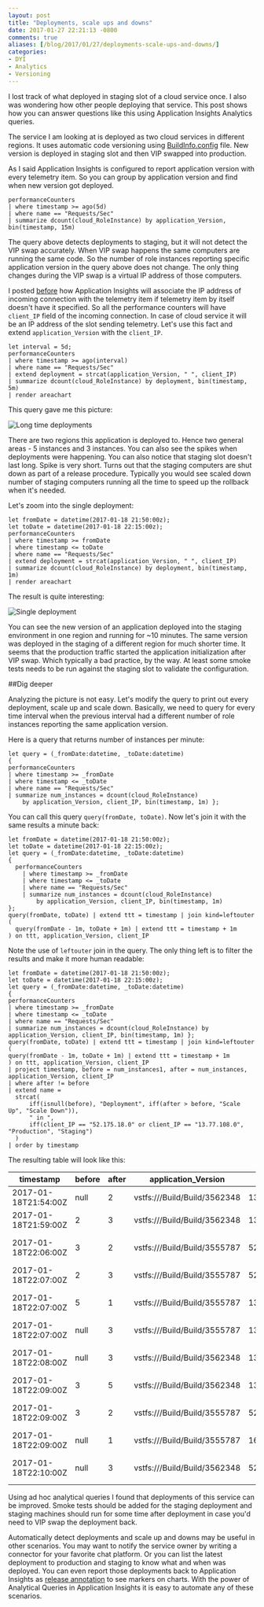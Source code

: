 ```yaml
---
layout: post
title: "Deployments, scale ups and downs"
date: 2017-01-27 22:21:13 -0800
comments: true
aliases: [/blog/2017/01/27/deployments-scale-ups-and-downs/]
categories: 
- DYI
- Analytics
- Versioning
---
```

I lost track of what deployed in staging slot of a cloud service once. I also was wondering how other people deploying that service. This post shows how you can answer questions like this using Application Insights Analytics queries.

The service I am looking at is deployed as two cloud services in different regions. It uses automatic code versioning using [BuildInfo.config](http://apmtips.com/blog/2016/12/16/build-information-in-different-environments/) file. New version is deployed in staging slot and then VIP swapped into production.

As I said Application Insights is configured to report application version with every telemetry item. So you can group by application version and find when new version got deployed.

```
performanceCounters
| where timestamp >= ago(5d)
| where name == "Requests/Sec" 
| summarize dcount(cloud_RoleInstance) by application_Version, bin(timestamp, 15m)
```

The query above detects deployments to staging, but it will not detect the VIP swap accurately. When VIP swap happens the same computers are running the same code. So the number of role instances reporting specific application version in the query above does not change. The only thing changes during the VIP swap is a virtual IP address of those computers. 

I posted [before](http://apmtips.com/blog/2016/07/05/client-ip-address/) how Application Insights will associate the IP address of incoming connection with the telemetry item if telemetry item by itself doesn't have it specified. So all the performance counters will have `client_IP` field of the incoming connection. In case of cloud service it will be an IP address of the slot sending telemetry. Let's use this fact and extend `application_Version` with the `client_IP`. 

```
let interval = 5d;
performanceCounters
| where timestamp >= ago(interval)
| where name == "Requests/Sec" 
| extend deployment = strcat(application_Version, " ", client_IP)
| summarize dcount(cloud_RoleInstance) by deployment, bin(timestamp, 5m)
| render areachart
```

This query gave me this picture:

![Long time deployments](/images/2017-01-27-deployments-scale-ups-and-downs/long-time-deployments.png)

There are two regions this application is deployed to. Hence two general areas - 5 instances and 3 instances. You can also see the spikes when deployments were happening. You can also notice that staging slot doesn't last long. Spike is very short. Turns out that the staging computers are shut down as part of a release procedure. Typically you would see scaled down number of staging computers running all the time to speed up the rollback when it's needed. 

Let's zoom into the single deployment:


```
let fromDate = datetime(2017-01-18 21:50:00z);
let toDate = datetime(2017-01-18 22:15:00z);
performanceCounters
| where timestamp >= fromDate
| where timestamp <= toDate
| where name == "Requests/Sec" 
| extend deployment = strcat(application_Version, " ", client_IP)
| summarize dcount(cloud_RoleInstance) by deployment, bin(timestamp, 1m)
| render areachart  
```

The result is quite interesting:

![Single deployment](/images/2017-01-27-deployments-scale-ups-and-downs/single-deployment.png)

You can see the new version of an application deployed into the staging environment in one region and running for ~10 minutes. The same version was deployed in the staging of a different region for much shorter time. It seems that the production traffic started the application initialization after VIP swap. Which typically a bad practice, by the way. At least some smoke tests needs to be run against the staging slot to validate the configuration. 

##Dig deeper

Analyzing the picture is not easy. Let's modify the query to print out every deployment, scale up and scale down. Basically, we need to query for every time interval when the previous interval had a different number of role instances reporting the same application version.

Here is a query that returns number of instances per minute:  

```
let query = (_fromDate:datetime, _toDate:datetime) 
{ 
performanceCounters
| where timestamp >= _fromDate
| where timestamp <= _toDate
| where name == "Requests/Sec" 
| summarize num_instances = dcount(cloud_RoleInstance) 
    by application_Version, client_IP, bin(timestamp, 1m) };
```

You can call this query `query(fromDate, toDate)`. Now let's join it with the same results a minute back:

```
let fromDate = datetime(2017-01-18 21:50:00z);
let toDate = datetime(2017-01-18 22:15:00z);
let query = (_fromDate:datetime, _toDate:datetime) 
{ 
  performanceCounters
    | where timestamp >= _fromDate
    | where timestamp <= _toDate
    | where name == "Requests/Sec" 
    | summarize num_instances = dcount(cloud_RoleInstance) 
        by application_Version, client_IP, bin(timestamp, 1m) 
};
query(fromDate, toDate) | extend ttt = timestamp | join kind=leftouter 
(
  query(fromDate - 1m, toDate + 1m) | extend ttt = timestamp + 1m
) on ttt, application_Version, client_IP
```

Note the use of `leftouter` join in the query. The only thing left is to filter the results and make it more human readable:

```
let fromDate = datetime(2017-01-18 21:50:00z);
let toDate = datetime(2017-01-18 22:15:00z);
let query = (_fromDate:datetime, _toDate:datetime) 
{ 
performanceCounters
| where timestamp >= _fromDate
| where timestamp <= _toDate
| where name == "Requests/Sec" 
| summarize num_instances = dcount(cloud_RoleInstance) by application_Version, client_IP, bin(timestamp, 1m) };
query(fromDate, toDate) | extend ttt = timestamp | join kind=leftouter (
query(fromDate - 1m, toDate + 1m) | extend ttt = timestamp + 1m
) on ttt, application_Version, client_IP
| project timestamp, before = num_instances1, after = num_instances, application_Version, client_IP
| where after != before
| extend name = 
  strcat( 
      iff(isnull(before), "Deployment", iff(after > before, "Scale Up", "Scale Down")),
      " in ",
      iff(client_IP == "52.175.18.0" or client_IP == "13.77.108.0", "Production", "Staging")
  )
| order by timestamp 
```

The resulting table will look like this:


| timestamp            | before              | after              | application_Version          | client_IP    | name                     |
|----------------------|---------------------|--------------------|------------------------------|--------------|--------------------------|
| 2017-01-18T21:54:00Z | null                | 2                  | vstfs:///Build/Build/3562348 | 13.77.107.0  | Deployment in Staging    |
| 2017-01-18T21:59:00Z | 2                   | 3                  | vstfs:///Build/Build/3562348 | 13.77.107.0  | Scale Up in Staging      |
| 2017-01-18T22:06:00Z | 3                   | 2                  | vstfs:///Build/Build/3555787 | 52.175.18.0  | Scale Down in Production |
| 2017-01-18T22:07:00Z | 2                   | 3                  | vstfs:///Build/Build/3555787 | 52.175.18.0  | Scale Up in Production   |
| 2017-01-18T22:07:00Z | 5                   | 1                  | vstfs:///Build/Build/3555787 | 13.77.108.0  | Scale Down in Production |
| 2017-01-18T22:07:00Z | null                | 3                  | vstfs:///Build/Build/3555787 | 13.77.107.0  | Deployment in Staging    |
| 2017-01-18T22:08:00Z | null                | 3                  | vstfs:///Build/Build/3562348 | 13.77.108.0  | Deployment in Production |
| 2017-01-18T22:09:00Z | 3                   | 5                  | vstfs:///Build/Build/3562348 | 13.77.108.0  | Scale Up in Production   |
| 2017-01-18T22:09:00Z | 3                   | 2                  | vstfs:///Build/Build/3555787 | 52.175.18.0  | Scale Down in Production |
| 2017-01-18T22:09:00Z | null                | 1                  | vstfs:///Build/Build/3555787 | 168.63.221.0 | Deployment in Staging    |
| 2017-01-18T22:10:00Z | null                | 3                  | vstfs:///Build/Build/3562348 | 52.175.18.0  | Deployment in Production |


Using ad hoc analytical queries I found that deployments of this service can be improved. Smoke tests should be added for the staging deployment and staging machines should run for some time after deployment in case you'd need to VIP swap the deployment back.

Automatically detect deployments and scale up and downs may be useful in other scenarios. You may want to notify the service owner by writing a connector for your favorite chat platform. Or you can list the latest deployment to production and staging to know what and when was deployed. You can even report those deployments back to Application Insights as [release annotation](https://docs.microsoft.com/en-us/azure/application-insights/app-insights-annotations#create-custom-annotations-from-powershell) to see markers on charts. With the power of Analytical Queries in Application Insights it is easy to automate any of these scenarios.